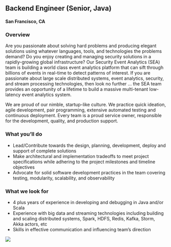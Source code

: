 ## Backend Engineer (Senior, Java)
#### San Francisco, CA

### Overview
Are you passionate about solving hard problems and producing elegant solutions using whatever languages, tools, and technologies the problems demand? Do you enjoy creating and managing security solutions in a rapidly-growing global infrastructure? Our Security Event Analytics (SEA) team is building a world class event analytics platform that can sift through billions of events in real-time to detect patterns of interest. If you are passionate about large scale distributed systems, event analytics, security, and stream processing technologies, then look no further ... the SEA team provides an opportunity of a lifetime to build a massive multi-tenant low-latency event analytics system.

We are proud of our nimble, startup-like culture. We practice quick ideation, agile development, pair programming, extensive automated testing and continuous deployment. Every team is a proud service owner, responsible for the development, quality, and production support.

### What you’ll do
+	Lead/Contribute towards the design, planning, development, deploy and support of complete solutions
+	Make architectural and implementation tradeoffs to meet project specifications while adhering to the project milestones and timeline objectives
+	Advocate for solid software development practices in the team covering testing, modularity, scalability, and observability

### What we look for
+	4 plus years of experience in developing and debugging in Java and/or Scala
+	Experience with big data and streaming technologies including building and scaling distributed systems, Spark, HDFS, Redis, Kafka, Storm, Akka actors, etc
+	Skills in effective communication and influencing team’s direction


[<img src='https://dabuttonfactory.com/button.png?t=Learn+More&f=Calibri-Bold&ts=24&tc=fff&hp=20&vp=8&c=5&bgt=unicolored&bgc=29aafe'>](https://letsrockit.co/jobs/v29ya2rheq-backend-engineer-senior-java-08f72080-7f01-4f0e-8fdf-13a67c121bb1)

